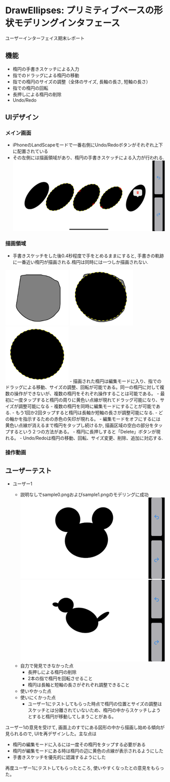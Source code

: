 # DrawEllipses: プリミティブベースの形状モデリングインタフェース
ユーザーインターフェイス期末レポート
## 機能
- 楕円の手書きスケッチによる入力
- 指でのドラッグによる楕円の移動
- 指での楕円のサイズの調整（全体のサイズ, 長軸の長さ, 短軸の長さ）
- 指での楕円の回転
- 長押しによる楕円の削除
- Undo/Redo
  
## UIデザイン

### メイン画面
- iPhoneのLandScapeモードで一番右側にUndo/Redoボタンがそれぞれ上下に配置されている
- その左側には描画領域があり、楕円の手書きスケッチによる入力が行われる.
![メイン画面](./ui.png)
    
### 描画領域
- 手書きスケッチをした後0.4秒程度で手をとめるままにすると, 手書きの軌跡に一番近い楕円が描画される.楕円は同時には一つしか描画されない.
<img src="./sketch1.PNG" width="200" />
<img src="./sketch2.PNG" width="200" />
<img src="./sketch3.PNG" width="200" />
- 描画された楕円は編集モードに入り、指でのドラッグによる移動、サイズの調整、回転が可能である。同一の楕円に対して複数の操作ができないが、複数の楕円をそれぞれ操作することは可能である。
    - 最初に一度タップすると楕円の周りに黄色い点線が現れてドラッグ可能になり、サイズが調整可能になる
        - 複数の楕円を同時に編集モードにすることが可能である.
    - もう1回か2回タップすると楕円は長軸か短軸の長さが調整可能になる.
        - どの軸かを指示するための赤色の矢印が現れる。
    - 編集モードをオフにするには黄色い点線が消えるまで楕円をタップし続けるか, 描画区域の空白の部分をタップするという２つの方法がある。
    - 楕円に長押しすると「Delete」ボタンが現れる。
- Undo/Redoは楕円の移動、回転、サイズ変更、削除、追加に対応する.

### 操作動画

      
## ユーザーテスト
- ユーザー1

    - 説明なしでsample0.pngおよびsample1.pngのモデリングに成功
    ![](./user1_sample0.PNG)
    ![](./user1_sample1.PNG)
    - 自力で発見できなかった点
        - 長押しによる楕円の削除
        - 2本の指で楕円を回転させること
        - 楕円は長軸と短軸の長さがぞれぞれ調整できること
    - 使いやかった点
    - 使いにくかった点
        - ユーザー1にテストしてもらった時点で楕円の位置とサイズの調整はスケッチとは分離されていないため、楕円の中からスケッチしようとすると楕円が移動してしまうことがある。

ユーザー1の意見を受けて, 画面上のすでにある図形の中から描画し始める傾向が見られるので, UIを再デザインした。主な点は
- 楕円の編集モードに入るには一度その楕円をタップする必要がある
- 楕円が編集モードにある時は楕円の辺に黄色の点線が表示されるようにした
- 手書きスケッチを優先的に認識するようにした

再度ユーザー1にテストしてもらったところ, 使いやすくなったとの意見をもらった。
